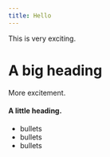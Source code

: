 ```yaml
---
title: Hello
---
```

This is very exciting.

# A big heading

More excitement.

#### A little heading.

* bullets
* bullets
* bullets